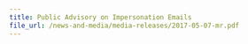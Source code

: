 ```yaml
---
title: Public Advisory on Impersonation Emails 
file_url: /news-and-media/media-releases/2017-05-07-mr.pdf
---
```

